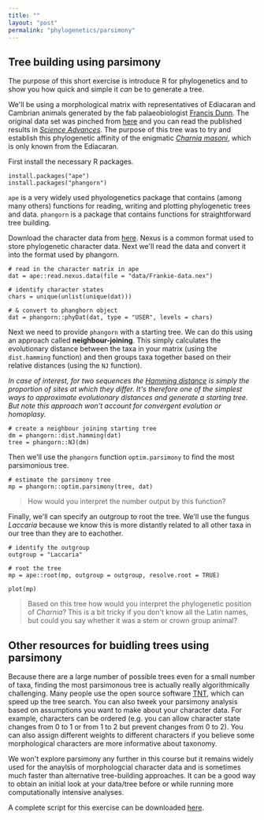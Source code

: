 ```yaml
---
title: ""
layout: "post" 
permalink: "phylogenetics/parsimony"
---
```


## Tree building using parsimony

The purpose of this short exercise is introduce R for phylogenetics and to show you how quick and simple it *can* be to generate a tree. 

We'll be using a morphological matrix with representatives of Ediacaran and Cambrian animals generated by the fab palaeobiologist [Francis Dunn](https://oumnh.ox.ac.uk/people/dr-frankie-dunn). The original data set was pinched from [here](https://research-information.bris.ac.uk/en/studentTheses/growth-and-development-in-the-ediacaran-macrobiota) and you can read the published results in *[Science Advances](https://www.science.org/doi/epdf/10.1126/sciadv.abe2741)*.
The purpose of this tree was to try and establish this phylogenetic affinity of the enigmatic [*Charnia masoni*](https://en.wikipedia.org/wiki/Charnia), which is only known from the Ediacaran.

First install the necessary R packages. 

```
install.packages("ape")
install.packages("phangorn")
```

`ape` is a very widely used phyologenetics package that contains (among many others) functions for reading, writing and plotting phylogenetic trees and data.
`phangorn` is a package that contains functions for straightforward tree building. 

Download the character data from [here]({{site.baseurl}}/data/7_phylogenetics/Frankie-data.nex). Nexus is a common format used to store phylogenetic character data.
Next we'll read the data and convert it into the format used by phangorn.

```
# read in the character matrix in ape 
dat = ape::read.nexus.data(file = "data/Frankie-data.nex")

# identify character states
chars = unique(unlist(unique(dat)))

# & convert to phanghorn object
dat = phangorn::phyDat(dat, type = "USER", levels = chars)
```

Next we need to provide `phangorn` with a starting tree.
We can do this using an approach called **neighbour-joining**. This simply calculates the evolutionary distance between the taxa in your matrix (using the `dist.hamming` function) and then groups taxa together based on their relative distances (using the `NJ` function).

*In case of interest, for two sequences the [Hamming distance](https://en.wikipedia.org/wiki/Hamming_distance) is simply the proportion of sites at which they differ. It's therefore one of the simplest ways to approximate evolutionary distances and generate a starting tree. But note this approach won't account for convergent evolution or homoplasy.*

```
# create a neighbour joining starting tree
dm = phangorn::dist.hamming(dat)
tree = phangorn::NJ(dm)
```

Then we'll use the `phangorn` function `optim.parsimony` to find the most parsimonious tree.

```
# estimate the parsimony tree
mp = phangorn::optim.parsimony(tree, dat)
```

> How would you interpret the number output by this function?

Finally, we'll can specify an outgroup to root the tree. 
We'll use the fungus *Laccaria* because we know this is more distantly related to all other taxa in our tree than they are to eachother.

```
# identify the outgroup
outgroup = "Laccaria"

# root the tree
mp = ape::root(mp, outgroup = outgroup, resolve.root = TRUE)

plot(mp)
```

> Based on this tree how would you interpret the phylogenetic position of *Charnia*? This is a bit tricky if you don't know all the Latin names, but could you say whether it was a stem or crown group animal?

## Other resources for buidling trees using parsimony

Because there are a large number of possible trees even for a small number of taxa, finding the most parsimonous tree is actually really algorithmically challenging.
Many people use the open source software [TNT](http://www.lillo.org.ar/phylogeny/tnt/), which can speed up the tree search. 
You can also tweek your parsimony analysis based on assumptions you want to make about your character data. 
For example, characters can be ordered (e.g. you can allow character state changes from 0 to 1 or from 1 to 2 but prevent changes from 0 to 2). You can also assign different weights to different characters if you believe some morphological characters are more informative about taxonomy. 

We won't explore parsimony any further in this course but it remains widely used for the anaylsis of morphologcial character data and is sometimes much faster than alternative tree-building approaches.
It can be a good way to obtain an initial look at your data/tree before or while running more computationally intensive analyses. 

A complete script for this exercise can be downloaded [here]({{site.baseurl}}/data/3_phylogenetics/parsimony_example.R).
